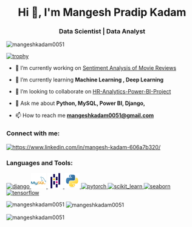 
<h1 align="center">Hi 👋, I'm Mangesh Pradip Kadam</h1>
<h3 align="center">Data Scientist | Data Analyst</h3>

<p align="left"> <img src="https://komarev.com/ghpvc/?username=mangeshkadam0051&label=Profile%20views&color=0e75b6&style=flat" alt="mangeshkadam0051" /> </p>

[![trophy](https://github-profile-trophy.vercel.app/?username=ryo-ma)](https://github.com/ryo-ma/github-profile-trophy)

- 🔭 I’m currently working on [Sentiment Analysis of Movie Reviews](https://github.com/mangeshkadam0051/Sentiment-Analysis-of-Movie-Reviews-.git)

- 🌱 I’m currently learning **Machine Learning , Deep Learning**

- 👯 I’m looking to collaborate on [HR-Analytics-Power-BI-Project](https://github.com/mangesh0051/HR-Analytics-Power-BI-Project.git)

- 💬 Ask me about **Python, MySQL, Power BI, Django,**

- 📫 How to reach me **mangeshkadam0051@gmail.com**

<h3 align="left">Connect with me:</h3>
<p align="left">
<a href="https://linkedin.com/in/https://www.linkedin.com/in/mangesh-kadam-606a7b320/" target="blank"><img align="center" src="https://raw.githubusercontent.com/rahuldkjain/github-profile-readme-generator/master/src/images/icons/Social/linked-in-alt.svg" alt="https://www.linkedin.com/in/mangesh-kadam-606a7b320/" height="30" width="40" /></a>
</p>

<h3 align="left">Languages and Tools:</h3>
<p align="left"> <a href="https://www.djangoproject.com/" target="_blank" rel="noreferrer"> <img src="https://cdn.worldvectorlogo.com/logos/django.svg" alt="django" width="40" height="40"/> </a> <a href="https://www.mysql.com/" target="_blank" rel="noreferrer"> <img src="https://raw.githubusercontent.com/devicons/devicon/master/icons/mysql/mysql-original-wordmark.svg" alt="mysql" width="40" height="40"/> </a> <a href="https://pandas.pydata.org/" target="_blank" rel="noreferrer"> <img src="https://raw.githubusercontent.com/devicons/devicon/2ae2a900d2f041da66e950e4d48052658d850630/icons/pandas/pandas-original.svg" alt="pandas" width="40" height="40"/> </a> <a href="https://www.python.org" target="_blank" rel="noreferrer"> <img src="https://raw.githubusercontent.com/devicons/devicon/master/icons/python/python-original.svg" alt="python" width="40" height="40"/> </a> <a href="https://pytorch.org/" target="_blank" rel="noreferrer"> <img src="https://www.vectorlogo.zone/logos/pytorch/pytorch-icon.svg" alt="pytorch" width="40" height="40"/> </a> <a href="https://scikit-learn.org/" target="_blank" rel="noreferrer"> <img src="https://upload.wikimedia.org/wikipedia/commons/0/05/Scikit_learn_logo_small.svg" alt="scikit_learn" width="40" height="40"/> </a> <a href="https://seaborn.pydata.org/" target="_blank" rel="noreferrer"> <img src="https://seaborn.pydata.org/_images/logo-mark-lightbg.svg" alt="seaborn" width="40" height="40"/> </a> <a href="https://www.tensorflow.org" target="_blank" rel="noreferrer"> <img src="https://www.vectorlogo.zone/logos/tensorflow/tensorflow-icon.svg" alt="tensorflow" width="40" height="40"/> </a> </p>

<p><img align="left" src="https://github-readme-stats.vercel.app/api/top-langs?username=mangeshkadam0051&show_icons=true&locale=en&layout=compact" alt="mangeshkadam0051" /></p>

<p>&nbsp;<img align="center" src="https://github-readme-stats.vercel.app/api?username=mangeshkadam0051&show_icons=true&locale=en" alt="mangeshkadam0051" /></p>

<p><img align="center" src="https://github-readme-streak-stats.herokuapp.com/?user=mangeshkadam0051&" alt="mangeshkadam0051" /></p>
